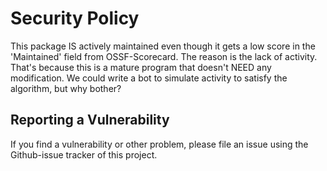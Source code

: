 # Security Policy

This package IS actively maintained even though it gets a low score
in the 'Maintained' field from OSSF-Scorecard. The reason is the lack
of activity. That's because this is a mature program that doesn't NEED
any modification. We could write a bot to simulate activity to satisfy the
algorithm, but why bother?

## Reporting a Vulnerability

If you find a vulnerability or other problem, please file an 
issue using the Github-issue tracker of this project.

